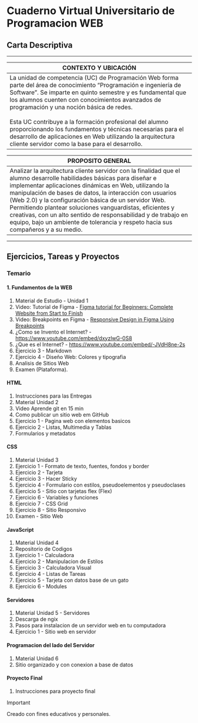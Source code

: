 
# Cuaderno Virtual Universitario de Programacion WEB

## Carta Descriptiva

_____________________________________________________________________________________________________

| **CONTEXTO Y UBICACIÓN**                                                                           |
|----------------------------------------------------------------------------------------------------|
| La unidad de competencia (UC) de Programación Web forma parte del área de conocimiento “Programación e ingeniería de Software”. Se imparte en quinto semestre y es fundamental que los alumnos cuenten con conocimientos avanzados de programación y una noción básica de redes. <br/><br/> Esta UC contribuye a la formación profesional del alumno proporcionando los fundamentos y técnicas necesarias para el desarrollo de aplicaciones en Web utilizando la arquitectura cliente servidor como la base para el desarrollo. |

| **PROPOSITO GENERAL** |
|----------------------------------------------------------------|
| Analizar la arquitectura cliente servidor con la finalidad que el alumno desarrolle habilidades básicas para diseñar e implementar aplicaciones dinámicas en Web, utilizando la manipulación de bases de datos, la interacción con usuarios (Web 2.0) y la configuración básica de un servidor Web. Permitiendo plantear soluciones vanguardistas, eficientes y creativas, con un alto sentido de responsabilidad y de trabajo en equipo, bajo un ambiente de tolerancia y respeto hacia sus compañeros y a su medio.  |

_____________________________________________________________________________________________________

## Ejercicios, Tareas y Proyectos

### Temario

#### 1. Fundamentos de la WEB

1. Material de Estudio - Unidad 1
2. Video: Tutorial de Figma - [Figma tutorial for Beginners: Complete Website from Start to Finish](https://www.youtube.com/watch?v=HZuk6Wkx_Eg&ab_channel=FluxAcademy)
3. Video: Breakpoints en Figma - [Responsive Design in Figma Using Breakpoints](https://www.youtube.com/watch?v=c0ZTaDMGb20&ab_channel=DesignWithArash)
4. ¿Como se Invento el Internet? - <https://www.youtube.com/embed/dxyzlwG-0S8>
5. ¿Que es el Internet? - <https://www.youtube.com/embed/-JVdH8ne-2s>
6. Ejercicio 3 -  Markdown
7. Ejercicio 4 - Diseño Web: Colores y tipografia
8. Analisis de Sitios Web
9. Examen (Plataforma).

#### HTML

1. Instrucciones para las Entregas
2. Material Unidad 2
3. Video Aprende git en 15 min
4. Como publicar un sitio web em GitHub
5. Ejercicio 1 - Pagina web con elementos basicos
6. Ejercicio 2 - Listas, Multimedia y Tablas
7. Formularios y metadatos

#### CSS

1. Material Unidad 3
2. Ejercicio 1 - Formato de texto, fuentes, fondos y border
3. Ejercicio 2 - Tarjeta
4. Ejercicio 3 - Hacer Sticky
5. Ejercicio 4 - Formulario con estilos, pseudoelementos y pseudoclases
6. Ejercicio 5 - Sitio con tarjetas flex (Flex)
7. Ejercicio 6 - Variables y funciones
8. Ejercicio 7 - CSS Grid
9. Ejercicio 8 - Sitio Responsivo
10. Examen - Sitio Web

#### JavaScript

1. Material Unidad 4
2. Repositorio de Codigos
3. Ejercicio 1 - Calculadora
4. Ejercicio 2 - Manipulacion de Estilos
5. Ejercicio 3 - Calculadora Visual
6. Ejercicio 4 - Listas de Tareas
7. Ejercicio 5 - Tarjeta con datos base de un gato
8. Ejercicio 6 - Modules

#### Servidores

1. Material Unidad 5 - Servidores
2. Descarga de ngix
3. Pasos para instalacion de un servidor web en tu computadora
4. Ejercicio 1 - Sitio web en servidor

#### Programacion del lado del Servidor

1. Material Unidad 6
2. Sitio organizado y con conexion a base de datos

#### Proyecto Final

1. Instrucciones para proyecto final

> [!IMPORTANT]
> Creado con fines educativos y personales.